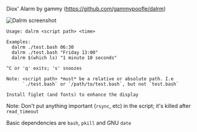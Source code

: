 Diox' Alarm by gammy (https://github.com/gammypoofle/dalrm)

![Dalrm screenshot](https://gammy.xm0.uk/img/dalrm.jpg)

```
Usage: dalrm <script path> <time>

Examples:
  dalrm ./test.bash 06:30
  dalrm ./test.bash "Friday 13:00"
  dalrm $(which ls) "1 minute 10 seconds"

^C or 'q' exits; 's' snoozes

Note: <script path> *must* be a relative or absolute path. I.e
      `./test.bash` or `/path/to/test.bash`, but not `test.bash`

Install figlet (and fonts) to enhance the display
```

Note: Don't put anything important (`rsync`, etc) in the script; it's killed after `read_timeout`

Basic dependencies are `bash`, `pkill` and GNU `date`
